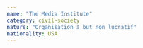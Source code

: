 ```yaml
---
name: "The Media Institute"
category: civil-society
nature: "Organisation à but non lucratif"
nationality: USA
---
```

